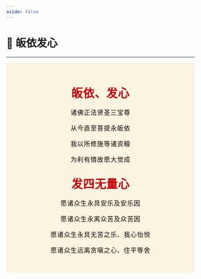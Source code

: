 ```yaml
---
aside: false
---
```


# 🙏 皈依发心


----

<style>
.vp-doc p {
    margin: 5px 0;
}

.mantra-box {
  margin: 2px 0 !important;
  text-align: center;
  background-color: #FBF4E1;
  padding: 10px;
  border-radius: 5px;
  font-size: 1.2em;
  line-height: 1.5;
  font-weight: 500;
  color: #140000;
  /* font-family: KaiTi, "楷体", "楷体_GB2312", STKaiti, "华文楷体", serif; */
  letter-spacing: 0.06em;
  padding: 1.8em;
}

.mantra-title {
 text-align: center;
 font-size: 1.8em;
 font-weight: 1000;
 color: #C40007;
 margin-top: 30px;
 margin-bottom: 10px;
}

.mantra-space {
 height: 0.8em;
}

.mantra-times {
 color: #513027;
 font-size: 0.8em;
 margin-top: -0.8em;
 margin-bottom: 0.8em;
}

.mantra-important {
 color: #6F2AA9;
}
</style>



<div class="mantra-box">

<div class="mantra-title">
皈依、发心
</div>

诸佛正法贤圣三宝尊

从今直至菩提永皈依

我以所修施等诸资粮

为利有情故愿大觉成


<div class="mantra-title">
发四无量心
</div>

愿诸众生永具安乐及安乐因

愿诸众生永离众苦及众苦因

愿诸众生永具无苦之乐、我心怡悦

愿诸众生远离贪嗔之心、住平等舍

</div>